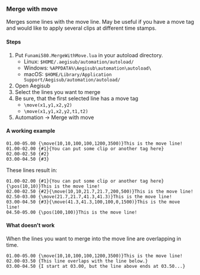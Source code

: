 ### Merge with move
Merges some lines with the move line. May be useful if you have a move tag
and would like to apply several clips at different time stamps.

#### Steps
1. Put `Funami580.MergeWithMove.lua` in your autoload directory.
   - Linux: `$HOME/.aegisub/automation/autoload/`
   - Windows: `%APPDATA%\Aegisub\automation\autoload\`
   - macOS: `$HOME/Library/Application Support/Aegisub/automation/autoload/`
2. Open Aegisub
3. Select the lines you want to merge
4. Be sure, that the first selected line has a move tag
   - `\move(x1,y1,x2,y2)`
   - `\move(x1,y1,x2,y2,t1,t2)`
5. Automation → Merge with move

#### A working example
```
01.00-05.00 {\move(10,10,100,100,1200,3500)}This is the move line!
01.00-02.00 {#1}{You can put some clip or another tag here}
02.00-02.50 {#2}
03.00-04.50 {#3}
```
These lines result in:
```
01.00-02.00 {#1}{You can put some clip or another tag here}{\pos(10,10)}This is the move line!
02.00-02.50 {#2}{\move(10,10,21.7,21.7,200,500)}This is the move line!
02.50-03.00 {\move(21.7,21.7,41.3,41.3)}This is the move line!
03.00-04.50 {#3}{\move(41.3,41.3,100,100,0,1500)}This is the move line!
04.50-05.00 {\pos(100,100)}This is the move line!
```

#### What doesn't work
When the lines you want to merge into the move line are overlapping in time.
```
01.00-05.00 {\move(10,10,100,100,1200,3500)}This is the move line!
02.00-03.50 {This line overlaps with the line below.}
03.00-04.50 {I start at 03.00, but the line above ends at 03.50...}
```